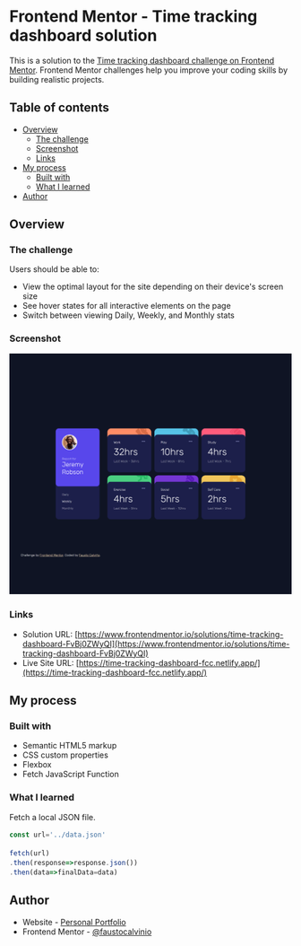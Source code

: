 # Frontend Mentor - Time tracking dashboard solution

This is a solution to the [Time tracking dashboard challenge on Frontend Mentor](https://www.frontendmentor.io/challenges/time-tracking-dashboard-UIQ7167Jw). Frontend Mentor challenges help you improve your coding skills by building realistic projects. 

## Table of contents

- [Overview](#overview)
  - [The challenge](#the-challenge)
  - [Screenshot](#screenshot)
  - [Links](#links)
- [My process](#my-process)
  - [Built with](#built-with)
  - [What I learned](#what-i-learned)
- [Author](#author)


## Overview

### The challenge

Users should be able to:

- View the optimal layout for the site depending on their device's screen size
- See hover states for all interactive elements on the page
- Switch between viewing Daily, Weekly, and Monthly stats

### Screenshot

![](./screenshots/time-tracking-dashboard-fcc.netlify.app_.png)

### Links

- Solution URL: [https://www.frontendmentor.io/solutions/time-tracking-dashboard-FvBj0ZWyQI](https://www.frontendmentor.io/solutions/time-tracking-dashboard-FvBj0ZWyQI)
- Live Site URL: [https://time-tracking-dashboard-fcc.netlify.app/](https://time-tracking-dashboard-fcc.netlify.app/)

## My process

### Built with

- Semantic HTML5 markup
- CSS custom properties
- Flexbox
- Fetch JavaScript Function


### What I learned

Fetch a local JSON file.


```js
const url='../data.json'

fetch(url)
.then(response=>response.json())
.then(data=>finalData=data)
```

## Author

- Website - [Personal Portfolio](https://faustocalvinio.netlify.app/)
- Frontend Mentor - [@faustocalvinio](https://www.frontendmentor.io/profile/faustocalvinio)

